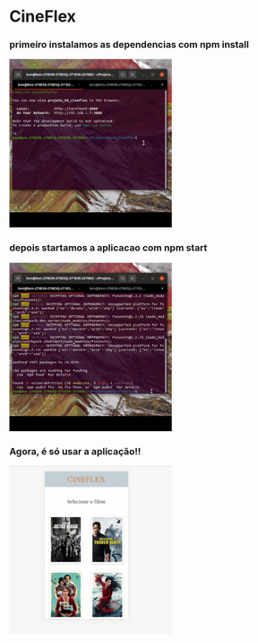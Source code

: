 # CineFlex

### primeiro instalamos as dependencias com npm install

<img src="./assets/installC.gif" height="300" />

### depois startamos a aplicacao com npm start

<img src="./assets/startC.gif" height="300" />

### Agora, é só usar a aplicação!!

<img src="./assets/usoC.gif" height="300" />
